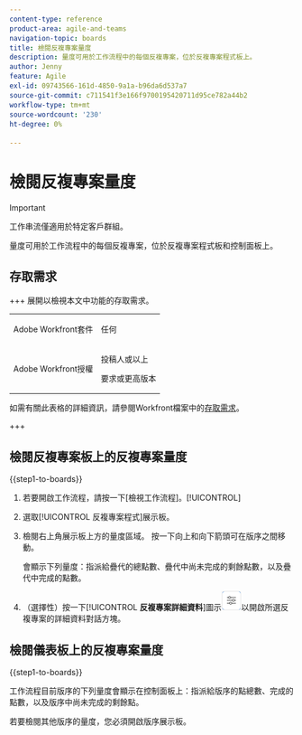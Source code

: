 ```yaml
---
content-type: reference
product-area: agile-and-teams
navigation-topic: boards
title: 檢閱反複專案量度
description: 量度可用於工作流程中的每個反複專案，位於反複專案程式板上。
author: Jenny
feature: Agile
exl-id: 09743566-161d-4850-9a1a-b96da6d537a7
source-git-commit: c711541f3e166f9700195420711d95ce782a44b2
workflow-type: tm+mt
source-wordcount: '230'
ht-degree: 0%

---
```


# 檢閱反複專案量度

>[!IMPORTANT]
>
>工作串流僅適用於特定客戶群組。

量度可用於工作流程中的每個反複專案，位於反複專案程式板和控制面板上。

## 存取需求

+++ 展開以檢視本文中功能的存取需求。

<table style="table-layout:auto"> 
 <col> 
 <col> 
 <tbody> 
  <tr> 
   <td role="rowheader">Adobe Workfront套件</td> 
   <td> <p>任何</p> </td> 
  </tr> 
  <tr> 
   <td role="rowheader">Adobe Workfront授權</td> 
   <td> 
   <p>投稿人或以上</p> 
   <p>要求或更高版本</p>
   </td> 
  </tr> 
 </tbody> 
</table>

如需有關此表格的詳細資訊，請參閱Workfront檔案中的[存取需求](/help/quicksilver/administration-and-setup/add-users/access-levels-and-object-permissions/access-level-requirements-in-documentation.md)。

+++

## 檢閱反複專案板上的反複專案量度

{{step1-to-boards}}

1. 若要開啟工作流程，請按一下[檢視工作流程]。[!UICONTROL **&#x200B;**]
1. 選取[!UICONTROL 反複專案程式]展示板。
1. 檢閱右上角展示板上方的量度區域。 按一下向上和向下箭頭可在版序之間移動。

   會顯示下列量度：指派給疊代的總點數、疊代中尚未完成的剩餘點數，以及疊代中完成的點數。

1. （選擇性）按一下&#x200B;[!UICONTROL **反複專案詳細資料**]&#x200B;圖示![反複專案詳細資料](assets/iteration-details-button.png)以開啟所選反複專案的詳細資料對話方塊。

## 檢閱儀表板上的反複專案量度

{{step1-to-boards}}

工作流程目前版序的下列量度會顯示在控制面板上：指派給版序的點總數、完成的點數，以及版序中尚未完成的剩餘點。

若要檢閱其他版序的量度，您必須開啟版序展示板。
